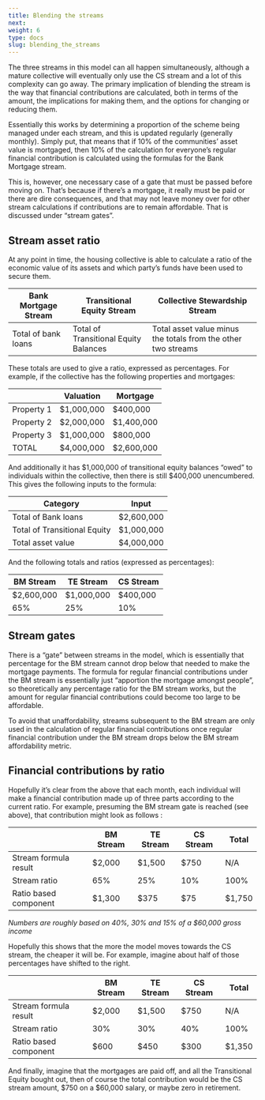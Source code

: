```yaml
---
title: Blending the streams
next: 
weight: 6
type: docs
slug: blending_the_streams
---
```


The three streams in this model can all happen simultaneously, although a mature collective will eventually only use the CS stream and a lot of this complexity can go away. The primary implication of blending the stream is the way that financial contributions are calculated, both in terms of the amount, the implications for making them, and the options for changing or reducing them.

Essentially this works by determining a proportion of the scheme being managed under each stream, and this is updated regularly (generally monthly). Simply put, that means that if 10% of the communities’ asset value is mortgaged, then 10% of the calculation for everyone’s regular financial contribution is calculated using the formulas for the Bank Mortgage stream.

This is, however, one necessary case of a gate that must be passed before moving on. That’s because if there’s a mortgage, it really must be paid or there are dire consequences, and that may not leave money over for other stream calculations if contributions are to remain affordable. That is discussed under “stream gates”.

## Stream asset ratio

At any point in time, the housing collective is able to calculate a ratio of the economic value of its assets and which party’s funds have been used to secure them.


|Bank Mortgage Stream|Transitional Equity Stream|Collective Stewardship Stream|
|--------------------|--------------------------|----------------------------|
|Total of bank loans|Total of Transitional Equity Balances|Total asset value minus the totals from the other two streams|


These totals are used to give a ratio, expressed as percentages. For example, if the collective has the following properties and mortgages:

| |Valuation|Mortgage|
|--|--------|--------|
|Property 1|$1,000,000|$400,000|
|Property 2|$2,000,000|$1,400,000|
|Property 3|$1,000,000|$800,000|
|TOTAL|$4,000,000|$2,600,000|

And additionally it has $1,000,000 of transitional equity balances “owed” to individuals within the collective, then there is still $400,000 unencumbered. This gives the following inputs to the formula:

|Category|Input|
|------|----------|
|Total of Bank loans|$2,600,000|
|Total of Transitional Equity|$1,000,000|
|Total asset value|$4,000,000|

And the following totals and ratios (expressed as percentages):

|BM Stream|TE Stream|CS Stream|
|---------|---------|---------|
|$2,600,000|$1,000,000|$400,000|
|65%|25%|10%|

## Stream gates
There is a “gate” between streams in the model, which is essentially that percentage for the BM stream cannot drop below that needed to make the mortgage payments. The formula for regular financial contributions under the BM stream is essentially just “apportion the mortgage amongst people”, so theoretically any percentage ratio for the BM stream works, but the amount for regular financial contributions could become too large to be affordable.

To avoid that unaffordability, streams subsequent to the BM stream are only used in the calculation of regular financial contributions once regular financial contribution under the BM stream drops below the BM stream affordability metric.

## Financial contributions by ratio
Hopefully it’s clear from the above that each month, each individual will make a financial contribution made up of three parts according to the current ratio. For example, presuming the BM stream gate is reached (see above), that contribution might look as follows :

||BM Stream|TE Stream|CS Stream|Total|
|--|-------|---------|---------|-----|
|Stream formula result|$2,000|$1,500|$750|N/A|
|Stream ratio|65%|25%|10%|100%|
|Ratio based component|$1,300|$375|$75|$1,750|

*Numbers are roughly based on 40%, 30% and 15% of a $60,000 gross income*

Hopefully this shows that the more the model moves towards the CS stream, the cheaper it will be. For example, imagine about half of those percentages have shifted to the right.

||BM Stream|TE Stream|CS Stream|Total|
|--|-------|---------|---------|-----|
|Stream formula result|$2,000|$1,500|$750|N/A|
|Stream ratio|30%|30%|40%|100%|
|Ratio based component|$600|$450|$300|$1,350|

And finally, imagine that the mortgages are paid off, and all the Transitional Equity bought out, then of course the total contribution would be the CS stream amount, $750 on a $60,000 salary, or maybe zero in retirement. 


